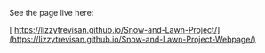 See the page live here:

[ https://lizzytrevisan.github.io/Snow-and-Lawn-Project/](https://lizzytrevisan.github.io/Snow-and-Lawn-Project-Webpage/)
